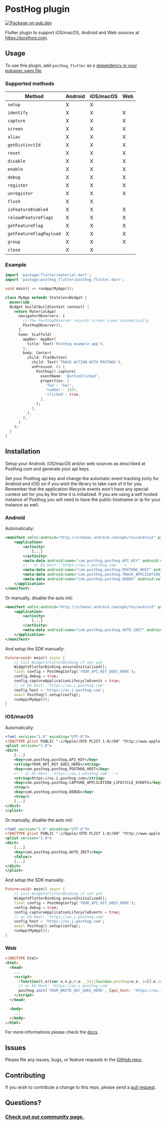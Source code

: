 # PostHog plugin

[![Package on pub.dev][pubdev_badge]][pubdev_link]

Flutter plugin to support iOS/macOS, Android and Web sources at https://posthog.com.

## Usage

To use this plugin, add `posthog_flutter` as a [dependency in your pubspec.yaml file](https://pub.dev/packages/posthog_flutter/install).

### Supported methods

| Method                    | Android | iOS/macOS | Web |
| ------------------------- | ------- | --------- | --- |
| `setup`                   | X       | X         |     |
| `identify`                | X       | X         | X   |
| `capture`                 | X       | X         | X   |
| `screen`                  | X       | X         | X   |
| `alias`                   | X       | X         | X   |
| `getDistinctId`           | X       | X         | X   |
| `reset`                   | X       | X         | X   |
| `disable`                 | X       | X         | X   |
| `enable`                  | X       | X         | X   |
| `debug`                   | X       | X         | X   |
| `register`                | X       | X         | X   |
| `unregister`              | X       | X         | X   |
| `flush`                   | X       | X         |     |
| `isFeatureEnabled`        | X       | X         | X   |
| `reloadFeatureFlags`      | X       | X         | X   |
| `getFeatureFlag`          | X       | X         | X   |
| `getFeatureFlagPayload`   | X       | X         | X   |
| `group`                   | X       | X         | X   |
| `close`                   | X       | X         |     |

### Example

```dart
import 'package:flutter/material.dart';
import 'package:posthog_flutter/posthog_flutter.dart';

void main() => runApp(MyApp());

class MyApp extends StatelessWidget {
  @override
  Widget build(BuildContext context) {
    return MaterialApp(
      navigatorObservers: [
        // The PosthogObserver records screen views automatically
        PosthogObserver(),
      ],
      home: Scaffold(
        appBar: AppBar(
          title: Text('Posthog example app'),
        ),
        body: Center(
          child: FlatButton(
            child: Text('TRACK ACTION WITH POSTHOG'),
            onPressed: () {
              Posthog().capture(
                eventName: 'ButtonClicked',
                properties: {
                  'foo': 'bar',
                  'number': 1337,
                  'clicked': true,
                },
              );
            },
          ),
        ),
      )
    );
  }
}
```

## Installation

Setup your Android, iOS/macOS and/or web sources as described at Posthog.com and generate your api keys.

Set your Posthog api key and change the automatic event tracking (only for Android and iOS) on if you wish the library to take care of it for you.
Remember that the application lifecycle events won't have any special context set for you by the time it is initialized. If you are using a self hosted instance of Posthog you will need to have the public hostname or ip for your instance as well.

### Android

Automatically:

```xml file=AndroidManifest.xml
<manifest xmlns:android="http://schemas.android.com/apk/res/android" package="com.example.posthog_flutter_example">
    <application>
        <activity>
            [...]
        </activity>
        <meta-data android:name="com.posthog.posthog.API_KEY" android:value="YOUR_API_KEY_GOES_HERE" />
        <!-- or EU Host: 'https://eu.i.posthog.com' -->
        <meta-data android:name="com.posthog.posthog.POSTHOG_HOST" android:value="https://us.i.posthog.com" />
        <meta-data android:name="com.posthog.posthog.TRACK_APPLICATION_LIFECYCLE_EVENTS" android:value="true" />
        <meta-data android:name="com.posthog.posthog.DEBUG" android:value="true" />
    </application>
</manifest>
```

Or manually, disable the auto init:

```xml file=AndroidManifest.xml
<manifest xmlns:android="http://schemas.android.com/apk/res/android" package="com.example.posthog_flutter_example">
    <application>
        <activity>
            [...]
        </activity>
        <meta-data android:name="com.posthog.posthog.AUTO_INIT" android:value="false" />
    </application>
</manifest>
```

And setup the SDK manually:

```dart
Future<void> main() async {
    // init WidgetsFlutterBinding if not yet
    WidgetsFlutterBinding.ensureInitialized();
    final config = PostHogConfig('YOUR_API_KEY_GOES_HERE');
    config.debug = true;
    config.captureApplicationLifecycleEvents = true;
    // or EU Host: 'https://eu.i.posthog.com'
    config.host = 'https://us.i.posthog.com';
    await Posthog().setup(config);
    runApp(MyApp());
}
```

### iOS/macOS

Automatically:

```xml file=Info.plist
<?xml version="1.0" encoding="UTF-8"?>
<!DOCTYPE plist PUBLIC "-//Apple//DTD PLIST 1.0//EN" "http://www.apple.com/DTDs/PropertyList-1.0.dtd">
<plist version="1.0">
<dict>
	[...]
	<key>com.posthog.posthog.API_KEY</key>
	<string>YOUR_API_KEY_GOES_HERE</string>
	<key>com.posthog.posthog.POSTHOG_HOST</key>
	<!-- or EU Host: 'https://eu.i.posthog.com' -->
	<string>https://us.i.posthog.com</string>
	<key>com.posthog.posthog.CAPTURE_APPLICATION_LIFECYCLE_EVENTS</key>
	<true/>
	<key>com.posthog.posthog.DEBUG</key>
	<true/>
	[...]
</dict>
</plist>
```

Or manually, disable the auto init:

```xml file=Info.plist
<?xml version="1.0" encoding="UTF-8"?>
<!DOCTYPE plist PUBLIC "-//Apple//DTD PLIST 1.0//EN" "http://www.apple.com/DTDs/PropertyList-1.0.dtd">
<plist version="1.0">
<dict>
	[...]
	<key>com.posthog.posthog.AUTO_INIT</key>
	<false/>
	[...]
</dict>
</plist>
```

And setup the SDK manually:

```dart
Future<void> main() async {
    // init WidgetsFlutterBinding if not yet
    WidgetsFlutterBinding.ensureInitialized();
    final config = PostHogConfig('YOUR_API_KEY_GOES_HERE');
    config.debug = true;
    config.captureApplicationLifecycleEvents = true;
    // or EU Host: 'https://eu.i.posthog.com'
    config.host = 'https://us.i.posthog.com';
    await Posthog().setup(config);
    runApp(MyApp());
}
```

### Web

```html file=index.html
<!DOCTYPE html>
<html>
  <head>
    ...
    <script>
      !function(t,e){var o,n,p,r;e.__SV||(window.posthog=e,e._i=[],e.init=function(i,s,a){function g(t,e){var o=e.split(".");2==o.length&&(t=t[o[0]],e=o[1]),t[e]=function(){t.push([e].concat(Array.prototype.slice.call(arguments,0)))}}(p=t.createElement("script")).type="text/javascript",p.async=!0,p.src=s.api_host+"/static/array.js",(r=t.getElementsByTagName("script")[0]).parentNode.insertBefore(p,r);var u=e;for(void 0!==a?u=e[a]=[]:a="posthog",u.people=u.people||[],u.toString=function(t){var e="posthog";return"posthog"!==a&&(e+="."+a),t||(e+=" (stub)"),e},u.people.toString=function(){return u.toString(1)+".people (stub)"},o="capture identify alias people.set people.set_once set_config register register_once unregister opt_out_capturing has_opted_out_capturing opt_in_capturing reset isFeatureEnabled onFeatureFlags getFeatureFlag getFeatureFlagPayload reloadFeatureFlags group updateEarlyAccessFeatureEnrollment getEarlyAccessFeatures getActiveMatchingSurveys getSurveys".split(" "),n=0;n<o.length;n++)g(u,o[n]);e._i.push([i,s,a])},e.__SV=1)}(document,window.posthog||[]);
      // or EU Host: 'https://eu.i.posthog.com'
      posthog.init('YOUR_WRITE_KEY_GOES_HERE', {api_host: 'https://us.i.posthog.com'})
    </script>
  </head>

  <body>
    ...
  </body>
</html>
```

For more informations please check the [docs](https://posthog.com/docs/libraries/js).

## Issues

Please file any issues, bugs, or feature requests in the [GitHub repo](https://github.com/posthog/posthog-flutter/issues/new).

## Contributing

If you wish to contribute a change to this repo, please send a [pull request](https://github.com/posthog/posthog-flutter/pulls).

## Questions?

### [Check out our community page.](https://posthog.com/posts)

[pubdev_badge]: https://img.shields.io/pub/v/posthog_flutter
[pubdev_link]: https://pub.dev/packages/posthog_flutter
